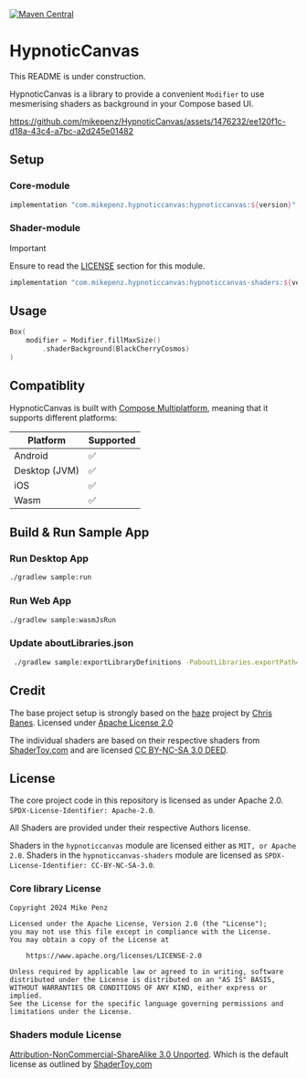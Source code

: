[![Maven Central](https://img.shields.io/maven-central/v/com.mikepenz.hypnoticcanvas/hypnoticcanvas)](https://search.maven.org/search?q=g:com.mikepenz.hypnoticcanvas)

# HypnoticCanvas

This README is under construction.

HypnoticCanvas is a library to provide a convenient `Modifier` to use mesmerising shaders as
background in your Compose based UI.

https://github.com/mikepenz/HypnoticCanvas/assets/1476232/ee120f1c-d18a-43c4-a7bc-a2d245e01482

## Setup

### Core-module

```gradle
implementation "com.mikepenz.hypnoticcanvas:hypnoticcanvas:${version}"
```

### Shader-module

> [!IMPORTANT]  
> Ensure to read the [LICENSE](https://github.com/mikepenz/HypnoticCanvas?tab=readme-ov-file#shaders-module-license) section for this module.

```gradle
implementation "com.mikepenz.hypnoticcanvas:hypnoticcanvas-shaders:${version}"
```

## Usage

```kotlin
Box(
    modifier = Modifier.fillMaxSize()
        .shaderBackground(BlackCherryCosmos)
)
```

## Compatiblity

HypnoticCanvas is built with [Compose Multiplatform](https://www.jetbrains.com/lp/compose-multiplatform/), meaning that it supports different platforms:

| Platform      | Supported        |
|---------------|------------------|
| Android       | ✅               |
| Desktop (JVM) | ✅               |
| iOS           | ✅               |
| Wasm          | ✅               |

## Build & Run Sample App

### Run Desktop App

```bash
./gradlew sample:run
```

### Run Web App

```bash
./gradlew sample:wasmJsRun
```

### Update aboutLibraries.json

```bash
 ./gradlew sample:exportLibraryDefinitions -PaboutLibraries.exportPath=src/commonMain/composeResources/files/
 ```

## Credit

The base project setup is strongly based on the [haze](https://github.com/chrisbanes/haze) project
by [Chris Banes](https://github.com/chrisbanes/).
Licensed under [Apache License 2.0](https://github.com/chrisbanes/haze/blob/main/LICENSE)

The individual shaders are based on their respective shaders
from [ShaderToy.com](https://www.shadertoy.com/) and are
licensed [CC BY-NC-SA 3.0 DEED](https://creativecommons.org/licenses/by-nc-sa/3.0/deed.en).

## License

The core project code in this repository is licensed as under Apache
2.0. `SPDX-License-Identifier: Apache-2.0`.

All Shaders are provided under their respective Authors license.

Shaders in the `hypnoticcanvas` module are licensed either as `MIT, or Apache 2.0`.
Shaders in the `hypnoticcanvas-shaders` module are licensed
as `SPDX-License-Identifier: CC-BY-NC-SA-3.0`.

### Core library License

```
Copyright 2024 Mike Penz
 
Licensed under the Apache License, Version 2.0 (the "License");
you may not use this file except in compliance with the License.
You may obtain a copy of the License at

    https://www.apache.org/licenses/LICENSE-2.0

Unless required by applicable law or agreed to in writing, software
distributed under the License is distributed on an "AS IS" BASIS,
WITHOUT WARRANTIES OR CONDITIONS OF ANY KIND, either express or implied.
See the License for the specific language governing permissions and
limitations under the License.
```

### Shaders module License

[Attribution-NonCommercial-ShareAlike 3.0 Unported](https://creativecommons.org/licenses/by-nc-sa/3.0/).
Which is the default license as outlined by [ShaderToy.com](https://www.shadertoy.com/terms)



